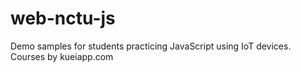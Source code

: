 # web-nctu-js
Demo samples for students practicing JavaScript using IoT devices.
Courses by kueiapp.com

